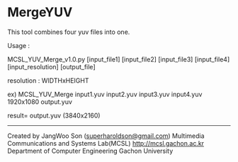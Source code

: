 # MergeYUV
This tool combines four yuv files into one.


Usage : 

MCSL_YUV_Merge_v1.0.py [input_file1] [input_file2] [input_file3] [input_file4] [input_resolution] [output_file]

resolution : WIDTHxHEIGHT

ex) MCSL_YUV_Merge input1.yuv input2.yuv input3.yuv input4.yuv 1920x1080 output.yuv

result= output.yuv (3840x2160) 



------
Created by JangWoo Son (superharoldson@gmail.com)
Multimedia Communications and Systems Lab(MCSL)
http://mcsl.gachon.ac.kr
Department of Computer Engineering
Gachon University
